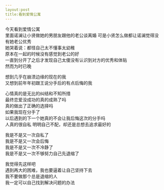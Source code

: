 ```yaml
---
layout:post
title:看到爱情公寓
---
```


今天看到爱情公寓  
里面诺澜让小贤做她的男朋友跟他的老公谈离婚
可是小贤怎么做都让诺澜觉得没有她老公优秀  
她哭着说：都怪自己太不懂事太幼稚  
原本在一起的时候没有感觉到老公的好  
一直到分开了之后才发现自己太傻没有认识到对方的优秀和体贴  
然而为时已晚  

想到几乎在崩溃边缘的现在的我  
又想到前年年初跟王说分手后的有点后悔的我  

心情真的是无比的纠结和不知所措  
最终恋爱没成功的真的成熟了吗  
真的做出了正确的选择吗  
如果我现在分手了  
以后遇到的下一个她真的不会让我后悔这次的分手吗  
人真的很自私
明明自己不配，却还是总想去追求最好的  

我是不是又一次自私了  
我是不是又一次会后悔  
我是不是又一次不冷静了  
我是不是又一次不够努力自己先退缩了  

我觉得先这样吧  
遇到再大的困难，我也要逼着让自己坚持下去  
我不要做那个总是退缩的人  
我一定可以自己找到解决问题的办法  











